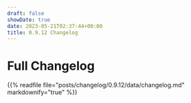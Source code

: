 ```yaml
---
draft: false
showDate: true
date: 2023-05-21T02:37:44+00:00
title: 0.9.12 Changelog
---
```


# Full Changelog

{{% readfile file="posts/changelog/0.9.12/data/changelog.md" markdownify="true" %}}